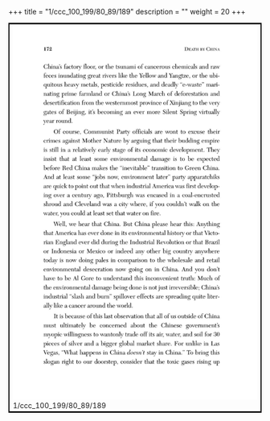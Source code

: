+++
title = "1/ccc_100_199/80_89/189"
description = ""
weight = 20
+++

<table style="border:2px solid black;max-width:800px;max-height:800px;" 
><tr><td><img class="center-fit-jpg"
src="/jpg_/out_jpg_dbc_189.jpg"  >1/ccc_100_199/80_89/189</img></td></tr></table>